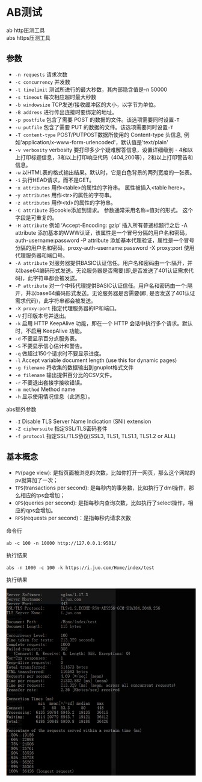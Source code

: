 # AB测试

ab http压测工具  
abs https压测工具

## 参数

- `-n requests`     请求次数
- `-c concurrency`  并发数
- `-t timelimit`    测试所进行的最大秒数，其内部隐含值是-n 50000
- `-s timeout`      每次相应超时最大秒数
- `-b windowsize`   TCP发送/接收缓冲区的大小，以字节为单位。
- `-B address`      进行传出连接时要绑定的地址。
- `-p postfile`     包含了需要 POST 的数据的文件。该选项需要同时设置`-T`
- `-u putfile`      包含了需要 PUT 的数据的文件。该选项需要同时设置`-T`
- `-T content-type` POST/PUTPOST数据所使用的 Content-type 头信息, 例如'application/x-www-form-urlencoded'，默认值是'text/plain'
- `-v verbosity`    verbosity 要打印多少个疑难解答信息，设置详细级别 - 4和以上打印标题信息，3和以上打印响应代码（404,200等），2和以上打印警告和信息。
- `-w`              以HTML表的格式输出结果。默认时，它是白色背景的两列宽度的一张表。
- `-i`              执行HEAD请求，而不是GET。
- -`x attributes`   用作\<table\>的属性的字符串。 属性被插入\<table here\>。
- -`y attributes`   用作\<tr\>的属性的字符串。
- -`z attributes`   用作\<td\>的属性的字符串。
- `-C attribute`    将cookie添加到请求。 参数通常采用名称=值对的形式。 这个字段是可重复的。
- `-H attribute`    例如 ‘Accept-Encoding: gzip’ 插入所有普通标题行之后   -A attribute   添加基本的WWW认证，该属性是一个冒号分隔的用户名和密码，auth-username:password   -P attribute     添加基本代理验证，属性是一个冒号分隔的用户名和密码，proxy-auth-username:password   -X proxy:port   使用代理服务器和端口号。
- `-A attribute`    对服务器提供BASIC认证信任。用户名和密码由一个:隔开，并以base64编码形式发送。无论服务器是否需要(即,是否发送了401认证需求代码)，此字符串都会被发送。
- `-P attribute`    对一个中转代理提供BASIC认证信任。用户名和密码由一个:隔开，并以base64编码形式发送。无论服务器是否需要(即, 是否发送了401认证需求代码)，此字符串都会被发送。
- `-X proxy:port`   指定代理服务器的IP和端口。
- `-V`              打印版本号并退出。
- `-k`              启用 HTTP KeepAlive 功能，即在一个 HTTP 会话中执行多个请求。默认时，不启用 KeepAlive 功能。
- `-d`              不要显示百分点服务表。
- `-S`              不要显示信心估计和警告。
- `-q`              做超过150个请求时不要显示进度。
- `-l`              Accept variable document length (use this for dynamic pages)
- `-g filename`     将收集的数据输出到gnuplot格式文件
- `-e filename`     输出提供百分比的CSV文件。
- `-r`              不要退出套接字接收错误。
- `-m method`       Method name
- `-h`              显示使用情况信息（此消息）。

abs额外参数

- `-I`              Disable TLS Server Name Indication (SNI) extension
- `-Z ciphersuite`  指定SSL/TLS密码套件
- `-f protocol`     指定SSL/TLS协议(SSL3, TLS1, TLS1.1, TLS1.2 or ALL)

## 基本概念

- `PV`(page view): 是指页面被浏览的次数，比如你打开一网页，那么这个网站的pv就算加了一次；
- `TPS`(transactions per second): 是每秒内的事务数，比如执行了dml操作，那么相应的tps会增加；
- `QPS`(queries per second): 是指每秒内查询次数，比如执行了select操作，相应的qps会增加。
- `RPS`(requests per second)：是指每秒内请求次数

命令行

`ab -c 100 -n 10000 http://127.0.0.1:9501/`

执行结果


`abs -n 1000 -c 100 -k https://i.juo.com/Home/index/test`

执行结果

![abs压测结果2](abs压测结果2.png)

